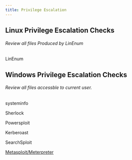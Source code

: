 ```yaml
---
title: Privilege Escalation
---
```

## Linux Privilege Escalation Checks  

###### Review all files Produced by LinEnum

LinEnum




## Windows Privilege Escalation Checks

###### Review all files accessble to current user.

systeminfo

Sherlock

Powersploit

Kerberoast

SearchSploit

[Metasploit/Meterpreter](https://highon.coffee/blog/penetration-testing-tools-cheat-sheet/#post-exploit-windows-metasploit-modules)

